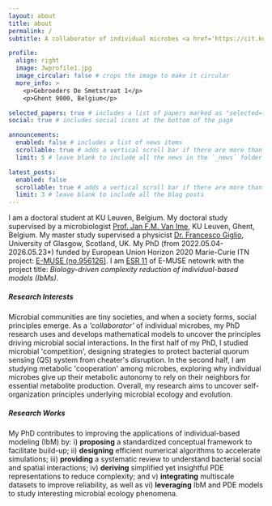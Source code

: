 ```yaml
---
layout: about
title: about
permalink: /
subtitle: A collaborator of individual microbes <a href='https://cit.kuleuven.be/biotec/Team'>KU Leuven</a>

profile:
  align: right
  image: Jwprofile1.jpg
  image_circular: false # crops the image to make it circular
  more_info: >
    <p>Gebroeders De Smetstraat 1</p>
    <p>Ghent 9000, Belgium</p>

selected_papers: true # includes a list of papers marked as "selected={true}"
social: true # includes social icons at the bottom of the page

announcements:
  enabled: false # includes a list of news items
  scrollable: true # adds a vertical scroll bar if there are more than 3 news items
  limit: 5 # leave blank to include all the news in the `_news` folder

latest_posts:
  enabled: false
  scrollable: true # adds a vertical scroll bar if there are more than 3 new posts items
  limit: 3 # leave blank to include all the blog posts
---
```


I am a doctoral student at KU Leuven, Belgium. My doctoral study supervised by a microbiologist [Prof. Jan F.M. Van Ime](https://scholar.google.com/citations?hl=en&user=s6Jj26IAAAAJ&view_op=list_works&sortby=pubdate), KU Leuven, Ghent, Belgium. My master study supervised a physicist [Dr. Francesco Giglio](https://www.gla.ac.uk/schools/mathematicsstatistics/staff/francescogiglio/), University of Glasgow, Scotland, UK. My PhD (from 2022.05.04-2026.05.23*) funded by European Union Horizon 2020 Marie-Curie ITN project: [E-MUSE (no.956126)](https://www.itn-emuse.com/). I am [ESR 11](https://www.itn-emuse.com/phdfellows/jian-wang) of E-MUSE netowrk with the project title: *Biology-driven complexity reduction of individual-based models (IbMs)*.

##### **Research Interests**
Microbial communities are tiny societies, and when a society forms, social principles emerge. As a *'collaborator'* of individual microbes, my PhD research uses and develops mathematical models to uncover the principles driving microbial social interactions. In the first half of my PhD, I studied microbial 'competition', designing strategies to protect bacterial quorum sensing (QS) system from cheater's disruption. In the second half, I am studying metabolic 'cooperation' among microbes, exploring why individual microbes give up their metabolic autonomy to rely on their neighbors for essential metabolite production. Overall, my research aims to uncover self-organization principles underlying microbial ecology and evolution.

##### **Research Works**
My PhD contributes to improving the applications of individual-based modeling (IbM) by: i) **proposing** a standardized conceptual framework to facilitate build-up; ii) **designing** efficient numerical algorithms to accelerate simulations; iii) **providing** a systematic review to understand bacterial social and spatial interactions; iv) **deriving** simplified yet insightful PDE representations to reduce complexity; and v) **integrating** multiscale datasets to improve reliability, as well as vi) **leveraging** IbM and PDE models to study interesting microbial ecology phenomena.
